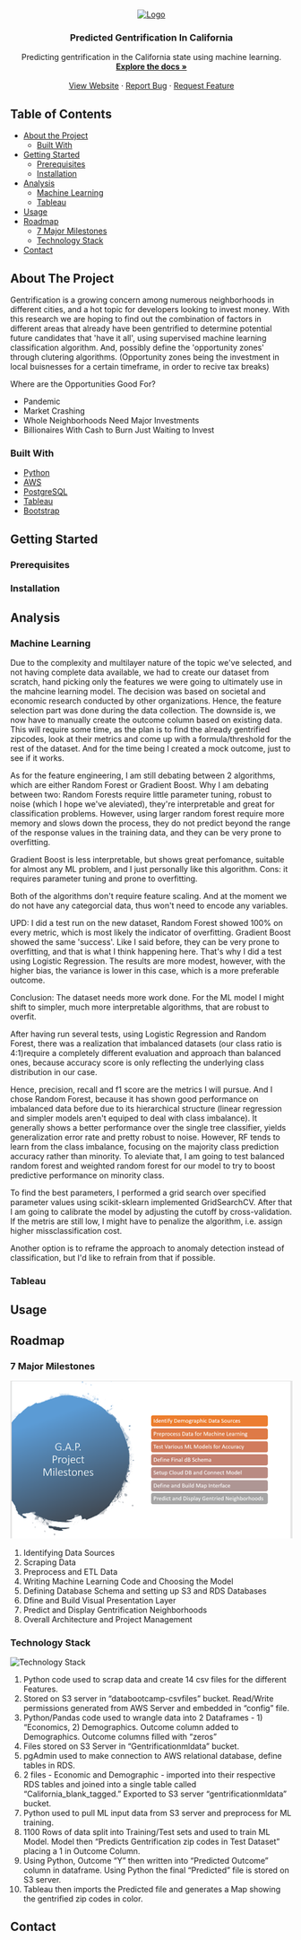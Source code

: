 <!-- PROJECT LOGO -->
<br />
<p align="center">
  <a href="https://github.com/Team-Blue-MW/Predicted_Gentrification_in_California">
    <img src="Images/logo.png" alt="Logo" width="80" height="80">
  </a>

  <h3 align="center">Predicted Gentrification In California</h3>

  <p align="center">
    Predicting gentrification in the California state using machine learning.
    <br />
    <a href="https://github.com/Team-Blue-MW/Predicted_Gentrification_in_California"><strong>Explore the docs »</strong></a>
    <br />
    <br />
    <a href="https://team-blue-mw.github.io/Predicted_Gentrification_in_California/">View Website</a>
    ·
    <a href="https://github.com/Team-Blue-MW/Predicted_Gentrification_in_California/issues">Report Bug</a>
    ·
    <a href="https://github.com/Team-Blue-MW/Predicted_Gentrification_in_California/issues">Request Feature</a>
  </p>
</p>

<!-- TABLE OF CONTENTS -->
## Table of Contents

* [About the Project](#about-the-project)
  * [Built With](#built-with)
* [Getting Started](#getting-started)
  * [Prerequisites](#prerequisites)
  * [Installation](#installation)
* [Analysis](#analysis)
  * [Machine Learning](#machine-learning)
  * [Tableau](#tableau)
* [Usage](#usage)
* [Roadmap](#roadmap)
  * [7 Major Milestones](#7-major-milestones)
  * [Technology Stack](#technology-stack)
* [Contact](#contact)

## About The Project
Gentrification is a growing concern among numerous neighborhoods in different cities, and a hot topic for developers looking to invest money. With this research we are hoping to find out the combination of factors in different areas that already have been gentrified to determine potential future candidates that 'have it all', using supervised machine learning classification algorithm. And, possibly define the 'opportunity zones' through clutering algorithms. (Opportunity zones being the investment in local buisnesses for a certain timeframe, in order to recive tax breaks) 

Where are the Opportunities Good For?
- Pandemic
- Market Crashing
- Whole Neighborhoods Need Major Investments
- Billionaires With Cash to Burn Just Waiting to Invest

### Built With

- [Python](https://www.python.org/)
- [AWS](https://aws.amazon.com/)
- [PostgreSQL](https://www.postgresql.org/)
- [Tableau](https://www.tableau.com/)
- [Bootstrap](https://getbootstrap.com)

## Getting Started

### Prerequisites

### Installation

## Analysis

### Machine Learning
Due to the complexity and multilayer nature of the topic we've selected, and not having complete data available, we had to create our dataset from scratch, hand picking only the features we were going to ultimately use in the mahcine learning model. The decision was based on societal and economic research conducted by other organizations. Hence, the feature selection part was done during the data collection. The downside is, we now have to manually create the outcome column based on existing data. This will require some time, as the plan is to find the already gentrified zipcodes, look at their metrics and come up with a formula/threshold for the rest of the dataset. And for the time being I created a mock outcome, just to see if it works.

As for the feature engineering, I am still debating between 2 algorithms, which are either Random Forest or Gradient Boost. Why I am debating between two: Random Forests require little parameter tuning, robust to noise (which I hope we've aleviated), they're interpretable and great for classification problems. However, using larger random forest require more memory and slows down the process, they do not predict beyond the range of the response values in the training data, and they can be very prone to overfitting.

Gradient Boost is less interpretable, but shows great perfomance, suitable for almost any ML problem, and I just personally like this algorithm. Cons: it requires parameter tuning and prone to overfitting.

Both of the algorithms don't require feature scaling. And at the moment we do not have any categorcial data, thus won't need to encode any variables.

UPD: I did a test run on the new dataset, Random Forest showed 100% on every metric, which is most likely the indicator of overfitting. Gradient Boost showed the same 'success'. Like I said before, they can be very prone to overfitting, and that is what I think happening here. That's why I did a test using Logistic Regression. The results are more modest, however, with the higher bias, the variance is lower in this case, which is a more preferable outcome.

Conclusion: The dataset needs more work done. For the ML model I might shift to simpler, much more interpretable algorithms, that are robust to overfit.


After having run several tests, using Logistic Regression and Random Forest, there was a realization that imbalanced datasets (our class ratio is 4:1)require a completely different evaluation and approach than balanced ones, because accuracy score is only reflecting the underlying class distribution in our case.

Hence, precision, recall and f1 score are the metrics I will pursue. And I chose Random Forest, because it has shown good performance on imbalanced data before due to its hierarchical structure (linear regression and simpler models aren't equiped to deal with class imbalance). It generally shows a better performance over the single tree classifier, yields generalization error rate and pretty robust to noise. However, RF tends to learn from the class imbalance, focusing on the majority class prediction accuracy rather than minority. To aleviate that, I am going to test balanced random forest and weighted random forest for our model to try to boost predictive performance on minority class.

To find the best parameters, I performed a grid search over specified parameter values using scikit-sklearn implemented GridSearchCV. After that I am going to calibrate the model by adjusting the cutoff by cross-validation. If the metris are still low, I might have to penalize the algorithm, i.e. assign higher missclassification cost.

Another option is to reframe the approach to anomaly detection instead of classification, but I'd like to refrain from that if possible.

### Tableau


## Usage


## Roadmap
### 7 Major Milestones

![Milestones](Images/milestones.png)
1. Identifying Data Sources
2. Scraping Data
3. Preprocess and ETL Data
4. Writing Machine Learning Code and Choosing the Model
5. Defining Database Schema and setting up S3 and RDS Databases
6. Dfine and Build Visual Presentation Layer
7. Predict and Display Gentrification Neighborhoods
8. Overall Architecture and Project Management

### Technology Stack

![Technology Stack](Images/technologystack)
1. Python code used to scrap data and create 14 csv files for the different Features.
2. Stored on S3 server in “databootcamp-csvfiles” bucket. Read/Write permissions generated from AWS Server and embedded in “config” file.
3. Python/Pandas code used to wrangle data into 2 Dataframes - 1) “Economics, 2) Demographics. Outcome column added to Demographics. Outcome columns filled with “zeros”
4. Files stored on S3 Server in “Gentrificationmldata” bucket.
5. pgAdmin used to make connection to AWS relational database, define tables in RDS.
6. 2 files - Economic and Demographic - imported into their respective RDS tables and joined into a single table called “California_blank_tagged.” Exported to S3 server “gentrificationmldata” bucket.
7. Python used to pull ML input data from S3 server and preprocess for ML training.
8. 1100 Rows of data split into Training/Test sets and used to train ML Model. Model then “Predicts Gentrification zip codes in Test Dataset” placing a 1 in Outcome Column.
9. Using Python, Outcome “Y” then written into “Predicted Outcome” column in dataframe. Using Python the final “Predicted” file is stored on S3 server.
10. Tableau then imports the Predicted file and generates a Map showing the gentrified zip codes in color.

## Contact
